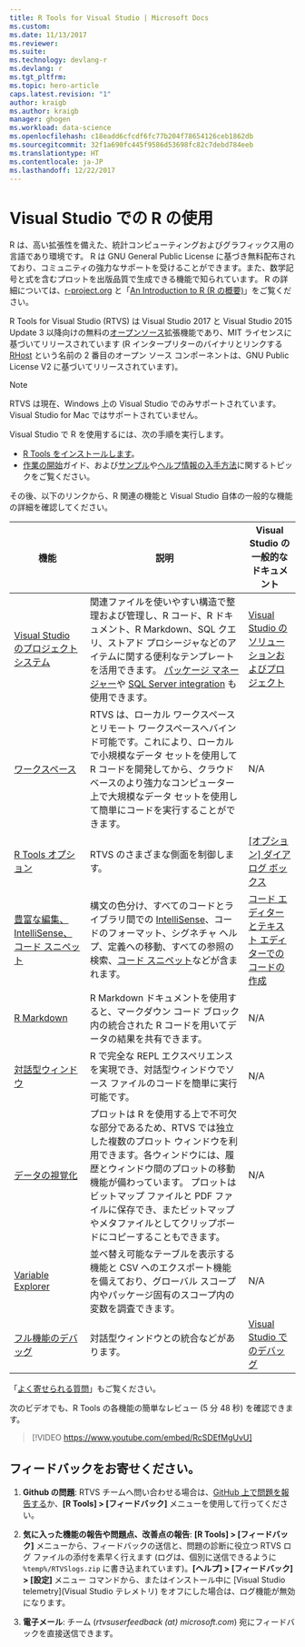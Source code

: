 ```yaml
---
title: R Tools for Visual Studio | Microsoft Docs
ms.custom: 
ms.date: 11/13/2017
ms.reviewer: 
ms.suite: 
ms.technology: devlang-r
ms.devlang: r
ms.tgt_pltfrm: 
ms.topic: hero-article
caps.latest.revision: "1"
author: kraigb
ms.author: kraigb
manager: ghogen
ms.workload: data-science
ms.openlocfilehash: c18eadd6cfcdf6fc77b204f78654126ceb1862db
ms.sourcegitcommit: 32f1a690fc445f9586d53698fc82c7debd784eeb
ms.translationtype: HT
ms.contentlocale: ja-JP
ms.lasthandoff: 12/22/2017
---
```

# <a name="working-with-r-in-visual-studio"></a>Visual Studio での R の使用

R は、高い拡張性を備えた、統計コンピューティングおよびグラフィックス用の言語であり環境です。 R は GNU General Public License に基づき無料配布されており、コミュニティの強力なサポートを受けることができます。また、数学記号と式を含むプロットを出版品質で生成できる機能で知られています。 R の詳細については、[r-project.org](https://www.r-project.org/about.html) と「[An Introduction to R (R の概要)](https://cran.r-project.org/doc/manuals/r-release/R-intro.html)」をご覧ください。

R Tools for Visual Studio (RTVS) は Visual Studio 2017 と Visual Studio 2015 Update 3 以降向けの無料の[オープンソース](https://github.com/microsoft/RTVS)拡張機能であり、MIT ライセンスに基づいてリリースされています (R インタープリターのバイナリとリンクする [RHost](https://github.com/microsoft/R-Host) という名前の 2 番目のオープン ソース コンポーネントは、GNU Public License V2 に基づいてリリースされています)。

> [!Note]
> RTVS は現在、Windows 上の Visual Studio でのみサポートされています。Visual Studio for Mac ではサポートされていません。

Visual Studio で R を使用するには、次の手順を実行します。

- [R Tools をインストールします](installation.md)。
- [作業の開始](getting-started-with-r.md)ガイド、および[サンプル](getting-started-samples.md)や[ヘルプ情報の入手方法](getting-started-help.md)に関するトピックをご覧ください。

その後、以下のリンクから、R 関連の機能と Visual Studio 自体の一般的な機能の詳細を確認してください。

| 機能 | 説明 | Visual Studio の一般的なドキュメント | 
| --- | --- | --- |
| [Visual Studio のプロジェクト システム](projects.md) | 関連ファイルを使いやすい構造で整理および管理し、R コード、R ドキュメント、R Markdown、SQL クエリ、ストアド プロシージャなどのアイテムに関する便利なテンプレートを活用できます。 [パッケージ マネージャー](package-manager.md)や [SQL Server integration](sql-server.md) も使用できます。  | [Visual Studio のソリューションおよびプロジェクト](../ide/solutions-and-projects-in-visual-studio.md) |
| [ワークスペース](workspaces.md) | RTVS は、ローカル ワークスペースとリモート ワークスペースへバインド可能です。これにより、ローカルで小規模なデータ セットを使用して R コードを開発してから、クラウドベースのより強力なコンピューター上で大規模なデータ セットを使用して簡単にコードを実行することができます。 | N/A |
| [R Tools オプション](options.md) | RTVS のさまざまな側面を制御します。 | [[オプション] ダイアログ ボックス](../ide/reference/options-dialog-box-visual-studio.md) |
| [豊富な編集、IntelliSense、コード スニペット](code-editing.md) | 構文の色分け、すべてのコードとライブラリ間での [IntelliSense](code-intellisense.md)、コードのフォーマット、シグネチャ ヘルプ、定義への移動、すべての参照の検索、[コード スニペット](code-snippets.md)などが含まれます。 | [コード エディターとテキスト エディターでのコードの作成](../ide/writing-code-in-the-code-and-text-editor.md) |
| [R Markdown](rmarkdown.md) | R Markdown ドキュメントを使用すると、マークダウン コード ブロック内の統合された R コードを用いてデータの結果を共有できます。 | N/A |
| [対話型ウィンドウ](interactive-repl.md) | R で完全な REPL エクスペリエンスを実現でき、対話型ウィンドウでソース ファイルのコードを簡単に実行可能です。 | N/A |
| [データの視覚化](visualizing-data.md) | プロットは R を使用する上で不可欠な部分であるため、RTVS では独立した複数のプロット ウィンドウを利用できます。各ウィンドウには、履歴とウィンドウ間のプロットの移動機能が備わっています。 プロットはビットマップ ファイルと PDF ファイルに保存でき、またビットマップやメタファイルとしてクリップボードにコピーすることもできます。  | N/A |
| [Variable Explorer](variable-explorer.md) | 並べ替え可能なテーブルを表示する機能と CSV へのエクスポート機能を備えており、グローバル スコープ内やパッケージ固有のスコープ内の変数を調査できます。 | N/A |
| [フル機能のデバッグ](debugging.md) | 対話型ウィンドウとの統合などがあります。 | [Visual Studio でのデバッグ](../debugger/debugging-in-visual-studio.md) |

「[よく寄せられる質問](faq.md)」もご覧ください。

次のビデオでも、R Tools の各機能の簡単なレビュー (5 分 48 秒) を確認できます。

> [!VIDEO https://www.youtube.com/embed/RcSDEfMgUvU]

## <a name="send-us-your-feedback"></a>フィードバックをお寄せください。

1. **Github の問題**: RTVS チームへ問い合わせる場合は、[GitHub 上で問題を報告する](https://github.com/Microsoft/RTVS/issues)か、**[R Tools] > [フィードバック]** メニューを使用して行ってください。

1. **気に入った機能の報告や問題点、改善点の報告**: **[R Tools] > [フィードバック]** メニューから、フィードバックの送信と、問題の診断に役立つ RTVS ログ ファイルの添付を素早く行えます (ログは、個別に送信できるように `%temp%/RTVSlogs.zip` に書き込まれています)。**[ヘルプ] > [フィードバック] > [設定]** メニュー コマンドから、またはインストール中に [Visual Studio telemetry]\(Visual Studio テレメトリ\) をオフにした場合は、ログ機能が無効になります。

1. **電子メール**: チーム (*rtvsuserfeedback (at) microsoft.com*) 宛にフィードバックを直接送信できます。

